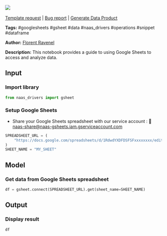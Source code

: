 <a href="https://app.naas.ai/user-redirect/naas/downloader?url=https://raw.githubusercontent.com/jupyter-naas/awesome-notebooks/master/Google%20Sheets/Google_Sheets_Get_data.ipynb" target="_parent"><img src="https://naasai-public.s3.eu-west-3.amazonaws.com/Open_in_Naas_Lab.svg"/></a><br><br><a href="https://github.com/jupyter-naas/awesome-notebooks/issues/new?assignees=&labels=&template=template-request.md&title=Tool+-+Action+of+the+notebook+">Template request</a> | <a href="https://github.com/jupyter-naas/awesome-notebooks/issues/new?assignees=&labels=bug&template=bug_report.md&title=Google+Sheets+-+Get+data:+Error+short+description">Bug report</a> | <a href="https://app.naas.ai/user-redirect/naas/downloader?url=https://raw.githubusercontent.com/jupyter-naas/awesome-notebooks/master/Naas/Naas_Start_data_product.ipynb" target="_parent">Generate Data Product</a>

**Tags:** #googlesheets #gsheet #data #naas_drivers #operations #snippet #dataframe

**Author:** [Florent Ravenel](https://www.linkedin.com/in/florent-ravenel/)

**Description:** This notebook provides a guide to using Google Sheets to access and analyze data.

## Input

### Import library


```python
from naas_drivers import gsheet
```

### Setup Google Sheets
- Share your Google Sheets spreadsheet with our service account : 🔗 naas-share@naas-gsheets.iam.gserviceaccount.com


```python
SPREADSHEET_URL = (
    "https://docs.google.com/spreadsheets/d/1RdwdYXDFDSFSFxxxxxxxx/edit#gid=XXXXXXXX33"
)
SHEET_NAME = "MY_SHEET"
```

## Model

### Get data from Google Sheets spreadsheet


```python
df = gsheet.connect(SPREADSHEET_URL).get(sheet_name=SHEET_NAME)
```

## Output

### Display result


```python
df
```
